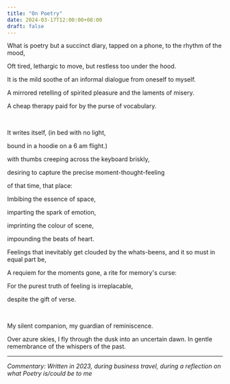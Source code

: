 ```yaml
---
title: "On Poetry"
date: 2024-03-17T12:00:00+08:00
draft: false
---
```


What is poetry but a succinct diary, tapped on a phone, to the rhythm of the mood,

Oft tired, lethargic to move, but restless too under the hood.

It is the mild soothe of an informal dialogue from oneself to myself.

A mirrored retelling of spirited pleasure and the laments of misery.

A cheap therapy paid for by the purse of vocabulary.

&nbsp;
 
It writes itself, (in bed with no light, 

bound in a hoodie on a 6 am flight.)

with thumbs creeping across the keyboard briskly,

desiring to capture the precise moment-thought-feeling

of that time, that place:

Imbibing the essence of space,

imparting the spark of emotion, 

imprinting the colour of scene,

impounding the beats of heart.


Feelings that inevitably get clouded by the whats-beens, and it so must in equal part be, 


A requiem for the moments gone, a rite for memory's curse: 

For the purest truth of feeling is irreplacable,

despite the gift of verse.

&nbsp;

My silent companion, my guardian of reminiscence.

Over azure skies, I fly through the dusk into an uncertain dawn. In gentle remembrance of the whispers of the past.

---

*Commentary: Written in 2023, during business travel, during a reflection on what Poetry is/could be to me*
